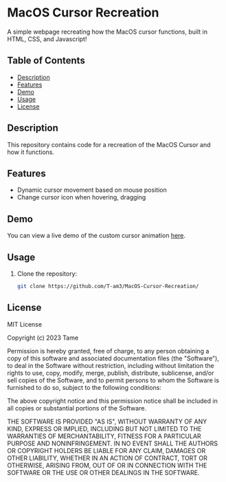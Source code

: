 # MacOS Cursor Recreation

A simple webpage recreating how the MacOS cursor functions, built in HTML, CSS, and Javascript!

## Table of Contents

- [Description](#description)
- [Features](#features)
- [Demo](#demo)
- [Usage](#usage)
- [License](#license)

## Description

This repository contains code for a recreation of the MacOS Cursor and how it functions.

## Features

- Dynamic cursor movement based on mouse position
- Change cursor icon when hovering, dragging

## Demo

You can view a live demo of the custom cursor animation [here](https://tame.wtf/Demos/MacOS%20Cursor%20Recreation/).

## Usage

1. Clone the repository:

   ```bash
   git clone https://github.com/T-am3/MacOS-Cursor-Recreation/

## License
MIT License

Copyright (c) 2023 Tame

Permission is hereby granted, free of charge, to any person obtaining a copy
of this software and associated documentation files (the "Software"), to deal
in the Software without restriction, including without limitation the rights
to use, copy, modify, merge, publish, distribute, sublicense, and/or sell
copies of the Software, and to permit persons to whom the Software is
furnished to do so, subject to the following conditions:

The above copyright notice and this permission notice shall be included in all
copies or substantial portions of the Software.

THE SOFTWARE IS PROVIDED "AS IS", WITHOUT WARRANTY OF ANY KIND, EXPRESS OR
IMPLIED, INCLUDING BUT NOT LIMITED TO THE WARRANTIES OF MERCHANTABILITY,
FITNESS FOR A PARTICULAR PURPOSE AND NONINFRINGEMENT. IN NO EVENT SHALL THE
AUTHORS OR COPYRIGHT HOLDERS BE LIABLE FOR ANY CLAIM, DAMAGES OR OTHER
LIABILITY, WHETHER IN AN ACTION OF CONTRACT, TORT OR OTHERWISE, ARISING FROM,
OUT OF OR IN CONNECTION WITH THE SOFTWARE OR THE USE OR OTHER DEALINGS IN THE
SOFTWARE.

